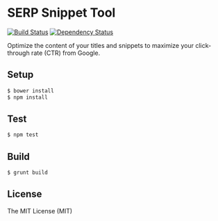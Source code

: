 SERP Snippet Tool
=================

[![Build Status][travis-image]][travis-url]
[![Dependency Status][gemnasium-image]][gemnasium-url]

Optimize the content of your titles and snippets to maximize your click-through
rate (CTR) from Google.

Setup
-----

```bash
$ bower install
$ npm install
```

Test
----

```bash
$ npm test
```

Build
-----

```bash
$ grunt build
```

License
-------

The MIT License (MIT)

[travis-image]: https://travis-ci.org/williambelle/serp-preview-extension.svg?branch=master
[travis-url]: https://travis-ci.org/williambelle/serp-preview-extension
[gemnasium-image]: https://gemnasium.com/badges/github.com/williambelle/serp-preview-extension.svg
[gemnasium-url]: https://gemnasium.com/github.com/williambelle/serp-preview-extension

